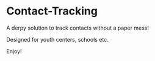 # Contact-Tracking
A derpy solution to track contacts without a paper mess!

Designed for youth centers, schools etc.

Enjoy!
